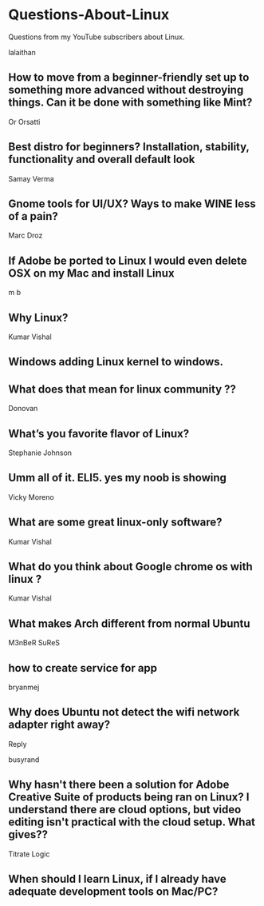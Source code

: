 # Questions-About-Linux
Questions from my YouTube subscribers about Linux. 


lalaithan

## How to move from a beginner-friendly set up to something more advanced without destroying things. Can it be done with something like Mint?
     

 
Or Orsatti 

## Best distro for beginners? Installation, stability, functionality and overall default look﻿
    

 
Samay Verma 

## Gnome tools for UI/UX? Ways to make WINE less of a pain?﻿
    

 
Marc Droz 

## If Adobe be ported to Linux I would even delete OSX on my Mac and install Linux
   

 
m b 

## Why Linux?
   

 
Kumar Vishal 

## Windows adding Linux kernel to windows. 
## What does that mean for linux community ?? 

 
Donovan 

## What’s you favorite flavor of Linux?﻿
    

 
Stephanie Johnson 

## Umm all of it. ELI5. __yes my noob is showing__﻿
   

 
 Vicky Moreno 

## What are some great linux-only software?﻿
 

 
Kumar Vishal 

## What do you think about Google chrome os with linux ?
   

 
Kumar Vishal 

## What makes Arch different from normal Ubuntu
 

 
M3nBeR SuReS 

## how to create service for app﻿
   

 
bryanmej 

## Why does Ubuntu not detect the wifi network adapter right away?﻿
Reply      

 
busyrand 

## Why hasn't there been a solution for Adobe Creative Suite of products being ran on Linux? I understand there are cloud options, but video editing isn't practical with the cloud setup. What gives??﻿
  

 
Titrate Logic 

## When should I learn Linux, if I already have adequate development tools on Mac/PC?
